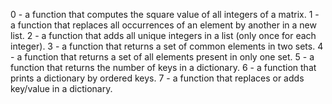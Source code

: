 0 - a function that computes the square value of all integers of a matrix.
1 - a function that replaces all occurrences of an element by another in a new list.
2 - a function that adds all unique integers in a list (only once for each integer).
3 - a function that returns a set of common elements in two sets.
4 - a function that returns a set of all elements present in only one set.
5 - a function that returns the number of keys in a dictionary.
6 - a function that prints a dictionary by ordered keys.
7 - a function that replaces or adds key/value in a dictionary.